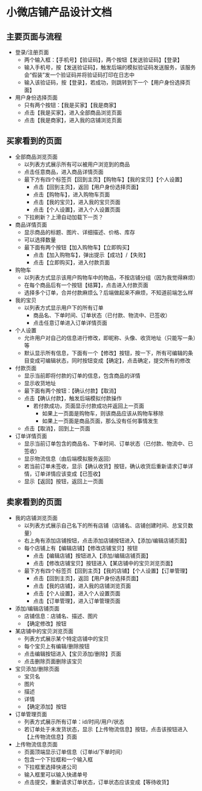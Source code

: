 # 小微店铺产品设计文档

## 主要页面与流程

- 登录/注册页面
  - 两个输入框：【手机号】【验证码】，两个按钮【发送验证码】【登录】
  - 输入手机号，按【发送验证码】，触发后端的模拟验证码发送服务，该服务会“假装”发一个验证码并将验证码打印在日志中
  - 输入该验证码，按【登录】，若成功，则跳转到下一个【用户身份选择页面】
- 用户身份选择页面
  - 只有两个按钮：【我是买家】【我是商家】
  - 点击【我是买家】，进入全部商品浏览页面
  - 点击【我是商家】，进入我的店铺浏览页面

## 买家看到的页面

- 全部商品浏览页面
  - 以列表方式展示所有可以被用户浏览到的商品
  - 点击任意商品，进入商品详情页面
  - 最下方有四个标签页【回到主页】【购物车】【我的宝贝】【个人设置】
    - 点击【回到主页】，返回【用户身份选择页面】
    - 点击【购物车】，进入购物车页面
    - 点击【我的宝贝】，进入我的宝贝页面
    - 点击【个人设置】，进入个人设置页面
  - 下拉刷新？上滑自动加载下一页？
- 商品详情页面
  - 显示商品的标题、图片、详细描述、价格、库存
  - 可以选择数量
  - 最下面有两个按钮【加入购物车】【立即购买】
    - 点击【加入购物车】，弹出提示【成功】/【失败】
    - 点击【立即购买】，进入付款页面
- 购物车
  - 以列表方式显示该用户购物车中的物品，不按店铺分组（因为我觉得麻烦）
  - 在每个商品后有一个按钮【结算】，点击进入付款页面
  - 选择多个订单，合并付款麻烦么？后端做起来不麻烦，不知道前端怎么样
- 我的宝贝
  - 以列表方式显示用户下的所有订单
    - 商品名、下单时间、订单状态（已付款、物流中、已签收）
    - 点击任意订单进入订单详情页面
- 个人设置
  - 允许用户对自己的信息进行修改，即昵称、头像、收货地址（只能写一条）等
  - 默认显示所有信息，下面有一个【修改】按钮，按一下，所有可编辑的条目变成可编辑状态，同时按钮变成【确定】，点击确定，提交所有的修改
- 付款页面
  - 显示当前即将付款的订单的信息，包含商品的详情
  - 显示收货地址
  - 最下面有两个按钮：【确认付款】【取消】
  - 点击【确认付款】，触发后端模拟付款操作
    - 若付款成功，页面显示付款成功并返回上一页面
      - 如果上一页面是购物车，则该商品应该从购物车移除
      - 如果上一页面是商品页面，那么没有任何事情发生
  - 点击【取消】，回到上一页面
- 订单详情页面
  - 显示当前订单包含的商品名、下单时间、订单状态（已付款、物流中、已签收）
  - 显示物流信息（由后端模拟服务返回）
  - 若当前订单未签收，显示【确认收货】按钮，确认收货后重新请求订单详情，订单详情应该变成【已签收】
  - 显示【返回】按钮，返回上一页面

## 卖家看到的页面

- 我的店铺浏览页面
  - 以列表方式展示自己名下的所有店铺（店铺名、店铺创建时间、总宝贝数量）
  - 右上角有添加店铺按钮，点击添加店铺按钮进入【添加/编辑店铺页面】
  - 每个店铺上有【编辑店铺】【修改店铺宝贝】按钮
    - 点击【编辑店铺】按钮进入【添加/编辑店铺页面】
    - 点击【修改店铺宝贝】按钮进入【某店铺中的宝贝浏览页面】
  - 最下方有四个标签页【回到主页】【我的店铺】【个人设置】【订单管理】
    - 点击【回到主页】，返回【用户身份选择页面】
    - 点击【我的店铺】，进入我的店铺浏览页面
    - 点击【个人设置】，进入个人设置页面
    - 点击【订单管理】，进入订单管理页面
- 添加/编辑店铺页面
  - 店铺信息：店铺名、描述、图片
  - 【确定修改】按钮
- 某店铺中的宝贝浏览页面
  - 列表方式展示某个特定店铺中的宝贝
  - 每个宝贝上有编辑/删除按钮
  - 点击编辑按钮进入【宝贝添加/删除】页面
  - 点击删除页面删除该宝贝
- 宝贝添加/删除页面
  - 宝贝名
  - 图片
  - 描述
  - 详情
  - 【确定添加】按钮
- 订单管理页面
  - 列表方式展示所有订单：id/时间/用户/状态
  - 若订单处于未发货状态，显示【上传物流信息】按钮，点击该按钮进入【上传物流信息】页面
- 上传物流信息页面
  - 页面顶端显示订单信息（订单id/下单时间）
  - 包含一个下拉框和一个输入框
  - 下拉框里选择快递公司
  - 输入框里可以输入快递单号
  - 点击提交，重新请求订单状态，订单状态应该变成【等待收货】
